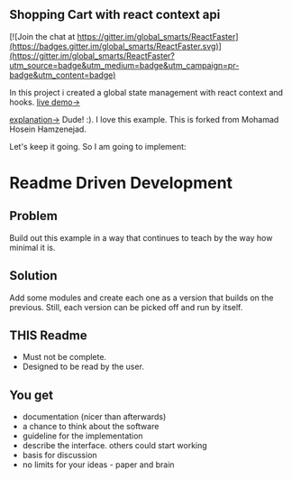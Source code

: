 
## Shopping Cart with react context api  

[![Join the chat at https://gitter.im/global_smarts/ReactFaster](https://badges.gitter.im/global_smarts/ReactFaster.svg)](https://gitter.im/global_smarts/ReactFaster?utm_source=badge&utm_medium=badge&utm_campaign=pr-badge&utm_content=badge)

In this project i created a global state management with react context and hooks.
[live demo->](https://contextcart.netlify.com/)

[explanation->](https://hoseinh.com/react-context-vs-redux-hooks/)
Dude! :). I love this example.  This is forked from Mohamad Hosein Hamzenejad.

Let's keep it going. So I am going to implement:

Readme Driven Development
=========================

Problem
-------

Build out this example in a way that continues to teach by the way how minimal it is.

Solution
--------
Add some modules and create each one as a version that builds on the previous.  Still, each version can be picked off and run by itself.

THIS Readme
------

* Must not be complete.
* Designed to be read by the user.

You get
-------
* documentation (nicer than afterwards)
* a chance to think about the software
* guideline for the implementation
* describe the interface. others could start working
* basis for discussion
* no limits for your ideas - paper and brain

